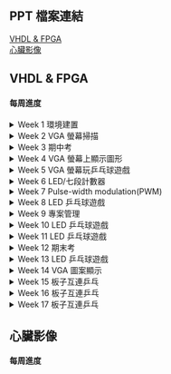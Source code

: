 ## PPT 檔案連結
[VHDL & FPGA](https://docs.google.com/presentation/d/1_oMd8nB5ge3vATgKx2VlhOD2gKH16Xzx/edit?usp=sharing&ouid=114732633741530754400&rtpof=true&sd=true)  
[心臟影像](https://docs.google.com/presentation/d/1t9eHXb45PI_M94EGgWX3N9IUr5dVp5rb/edit?usp=sharing&ouid=114732633741530754400&rtpof=true&sd=true)  


## VHDL & FPGA
#### **每周進度**
<details>
  <summary> Week 1 環境建置 </summary>
  日期: 2020.10.27 - 2020.10.30  
  
  專案資料夾: [00 pre_test](https://github.com/Sapphire1002/VHDL/tree/main/00%20pre_test "專案連結")  
  進度:  
  建置 Vivado 環境  
  查詢 VHDL 語法及資料  
  
</details>

<details>
  <summary> Week 2 VGA 螢幕掃描 </summary>
  日期: 2020.10.30 - 2020.11.06  
  
  專案資料夾: [01 video_out_screen_scan](https://github.com/Sapphire1002/VHDL/tree/main/01%20video_out_screen_scan "專案連結")  
  進度:  
  查詢 VHDL 語法及資料  
  了解螢幕掃描時間及程式設計流程  
  了解螢幕輸出RGB時的原理  
  完成螢幕掃描  
  
<details>
  <summary> 實作部分 </summary>
  
  * 了解螢幕掃描時間及程式設計流程  
  ![螢幕掃描流程圖](https://github.com/Sapphire1002/VHDL/blob/main/01%20video_out_screen_scan/%E8%9E%A2%E5%B9%95%E6%8E%83%E6%8F%8F%E6%B5%81%E7%A8%8B%E5%9C%96.PNG)  
  * 原本螢幕畫面  
  ![原本螢幕畫面](https://github.com/Sapphire1002/VHDL/blob/main/01%20video_out_screen_scan/1106_ori.jpg)  
  * 掃描後的螢幕畫面  
  ![掃描後的螢幕畫面](https://github.com/Sapphire1002/VHDL/blob/main/01%20video_out_screen_scan/1106_result.jpg)  
</details>  

<details>
  <summary> 問題討論 </summary>
  
  ![Q](https://github.com/Sapphire1002/VHDL/blob/main/01%20video_out_screen_scan/1106_q1.PNG)  
  - [x] 已解決  
        解決方式: 在 \*.xdc 檔案時脈的程式碼要加上 IOSTANDARD 並給電壓 LVCMOS33  
  - [ ] 未解決
</details> 
</details>

<details>
  <summary> Week 3 期中考 </summary>
  期中考週
</details>

<details>
  <summary> Week 4 VGA 螢幕上顯示圖形 </summary>
  日期: 2020.11.13 - 2020.11.20 
  
  專案資料夾: [02 video_out_graphics_move](https://github.com/Sapphire1002/VHDL/tree/main/02%20video_out_graphics_move "專案連結")  
  進度:  
  在 VGA 螢幕上顯示正方形、圓形、三角形  
  使螢幕上的圖形移動  
  
<details>
  <summary> 實作部分 </summary>
  
  * 顯示圖形  
  ![顯示圖形](https://github.com/Sapphire1002/VHDL/blob/main/02%20video_out_graphics_move/1120_Video_out_%E5%9C%96%E5%BD%A2.jpg)  
  [圖形移動影片](https://drive.google.com/file/d/1x19yr52etBxJ1drvSTe1m-OdFJPInAqK/view?usp=sharing)  
</details>

<details>
  <summary> 問題討論 </summary>  
  
  ![Q](https://github.com/Sapphire1002/VHDL/blob/main/02%20video_out_graphics_move/1120_video_out_que01.png)  
  - [x] 已解決  
        解決方式: 重新建立一個專案    
  - [ ] 未解決  
  * 三角形在一開始的地方會有問題  
  - [x] 已解決  
        解決方式: 利用數學的線性規劃來判斷點位於直線方程式哪邊      
  - [ ] 未解決   
  * 兩個 process() 傳值的方法  
  - [x] 已解決  
        解決方式:  
            1\. 宣告一個 signal, 類型為 std_logic_vector  
            2\. 在第二個 process 寫一個區域變數(variable)來接收傳入的值  
            3\. 在第二個 process 賦值給 第一步驟宣告的 signal  
            4\. 在第一個 process 接收值, 若要轉成十進制則使用(conv_integer(variable, bits))  
            `conv_integer() 需要有 ieee.std_logic_arith.all 檔案`  
  - [ ] 未解決  
</details>  
</details>

<details>
  <summary> Week 5 VGA 螢幕玩乒乓球遊戲 </summary>
  日期: 2020.11.20 - 2020.11.27  
  
  專案資料夾: [03 video_out_pingpong_vga](https://github.com/Sapphire1002/VHDL/tree/main/03%20video_out_pingpong_vga "專案連結")  
  進度:  
  使用 VGA 螢幕顯示且玩乒乓球遊戲  
  依據打擊的位置球往不同的方向飛   
  
<details>
  <summary> 實作部分 </summary>
  
  [乒乓球實作影片1](https://drive.google.com/file/d/1cx5e87o8t2VbzjyqEA-TgOCNKX9wB-Pk/view?usp=sharing)    
  [乒乓球實作影片2](https://drive.google.com/file/d/1H7-WLFPHP_LOq9tE38c5P5waZKvh8pJ7/view?usp=sharing)  
</details>

<details>
  <summary> 問題討論 </summary> 
  
  * 兩邊的檔板若超出邊界會直接消失並從另一端出現 
  - [ ] 已解決        
  - [x] 未解決  
</details>
</details>

<details>
  <summary> Week 6 LED/七段計數器 </summary>
  日期: 2020.11.27 - 2020.12.04  
  
  專案資料夾: [04 counter](https://github.com/Sapphire1002/VHDL/tree/main/04%20counter "專案連結")  
  進度:  
  計數器 0 ~ 9， 9 ~ 0  
  讓兩個計數器可自由設定上下限  
  計數的結果顯示在 LED 及 七段顯示器上  
  
<details>
  <summary> 實作部分 </summary>
  
  * 上數波形模擬    
  ![上數波形模擬](https://github.com/Sapphire1002/VHDL/blob/main/04%20counter/%E4%B8%8A%E6%95%B8%E8%A8%88%E6%95%B8%E5%99%A8(0_9%E6%B3%A2%E5%BD%A2).PNG)  
  * 下數波形模擬  
  ![下數波形模擬](https://github.com/Sapphire1002/VHDL/blob/main/04%20counter/%E4%B8%8B%E6%95%B8%E8%A8%88%E6%95%B8%E5%99%A8(9_0%20%E6%B3%A2%E5%BD%A2).PNG)  
  * 自定義計數器波形模擬  
  ![自定義計數器波形](https://github.com/Sapphire1002/VHDL/blob/main/04%20counter/%E8%87%AA%E5%AE%9A%E7%BE%A9%E8%A8%88%E6%95%B8%E5%99%A8(%E6%B3%A2%E5%BD%A2).PNG)  

  [LED 上數影片](https://drive.google.com/file/d/1h8_54hwukTBwddUCOMGQsIpPvyr5TOIP/view?usp=sharing)  
  [LED 下數影片](https://drive.google.com/file/d/1HvNs_3RmeN6pVpBwUH8IC6rxIaLaB1HN/view?usp=sharing)  
  影片說明:  
  影片中的 LED 最左邊為 8，最右邊為 1。 數字 9 則顯示 8 和 1，也就是會同時亮最左邊和最右邊
</details>

<details>
  <summary> 問題討論 </summary> 
  
  * 七段顯示器尚未研究怎麼使用
  - [x] 已解決  
        解決方式: FPGA 板子上的七段顯示器無法使用, 使用外接七段顯示器來處理        
  - [ ] 未解決 
</details>
</details>
  
<details> 
  <summary> Week 7 Pulse-width modulation(PWM) </summary>
  日期: 2020.12.04 - 2020.12.11   
  
  專案資料夾: [05 PWM](https://github.com/Sapphire1002/VHDL/tree/main/05%20PWM "專案連結")   
  進度:  
  設計 PWM  
  使用指撥開關設定邊界，並且用有限狀態機來控制兩個計數器的計數。 
  在第一個計數器數的時候 PWM 值為 1，另一個計數器數時值為 0 。  
  最後將結果接上七段顯示器呈現。 
  
<details>
  <summary> 實作部分 </summary>
  
  * PWM 設計流程圖  
  ![PWM 設計流程圖](https://github.com/Sapphire1002/VHDL/blob/main/05%20PWM/PWM_Design_pic.jpg)  
  流程圖說明  
  方框: FPGA 電路  
  箭頭: 輸出訊號  
  菱形: 實際電路  

  * 接上共陽極七段顯示器及 LED 來觀測結果  
  [PWM 接上實際電路觀測結果](https://drive.google.com/file/d/10p-wDH7d7CSU7vLBOSTrHcUxHDYnIQqi/view?usp=sharing)  
  影片說明:  
  LED 代表 PWM 的輸出，紅燈代表上數，黃燈代表下數。
  另外使用 FPGA 板子上的指撥開關來控制邊界。  
  `影片一開始設定 0110，最後設定 0010 `
</details> 
</details>
  
<details>
  <summary> Week 8 LED 乒乓球遊戲 </summary>
  日期: 2020.12.11 - 2020.12.18  
  
  專案資料夾: [06 pingpong_led](https://github.com/Sapphire1002/VHDL/tree/main/06%20pingpong_led "專案連結")  
  進度:  
  設計 LED 乒乓球遊戲    
  使用 LED 當成球在移位，以及兩個按鈕當成 PL1 & PL2，只要達到  
  一邊任意端點就必須在 1個 CLK 內按下該側按鈕。  
  若提早按或者太晚按都算失分，得分時發球權不變，反之換發。  
  最後比分結果由七段顯示器顯示。 
  
<details>
  <summary> 實作部分 </summary>
  
  * 設計 LED 乒乓球遊戲流程圖  
  ![LED 乒乓球遊戲流程圖](https://github.com/Sapphire1002/VHDL/blob/main/06%20pingpong_led/pingpong_programming_pic.jpg)  
  * LED 乒乓球遊戲 VHDL 狀態圖    
  ![LED 乒乓球遊戲狀態圖](https://github.com/Sapphire1002/VHDL/blob/main/06%20pingpong_led/pingpong_led_pic.jpg)   
  狀態圖說明:    
  000: PL1 發球前的狀態  
  001: PL2 發球前的狀態  
  010: LED 右移  
  011: LED 左移  
  100: PL1 接到球  
  101: PL2 接到球  
  110: PL1 當前分數  
  111: PL2 當前分數  
  btn1, btn2: 代表 PL1, PL2  `電路為正邏輯`  
  pos: 球的當前位置  

  * 接上實際電路觀測結果  
  [實際電路觀測結果](https://drive.google.com/file/d/17KoJ02tQW8P4xKnkNdryfAqvog-4ffQe/view?usp=sharing)   
  影片說明:  
  左邊的按鈕為 PL1， 右邊的按鈕為 PL2，左邊的七段為 PL1 分數，右邊的七段為 PL2 分數。
</details>

<details>
  <summary> 問題討論 </summary>  
  
  * 目前 LED 的部分不會移動，但是計分判斷和按鈕控制流程是正常功能  
  - [ ] 已解決        
  - [x] 未解決   
</details>
</details> 

<details>
  <summary> Week 9 專案管理 </summary>
  日期: 2020.12.18 - 2020.12.25  
  
  處理 GitHub 專案管理  
  [操作連結](https://drive.google.com/file/d/1kbkaADANnAS-PVTFHqxI0UQdvAd30b4R/view?usp=sharing "PPT連結")  
  
</details>

<details>
  <summary> Week 10 LED 乒乓球遊戲 </summary>
  日期: 2020.12.25 - 2021.01.01  
  
  專案資料夾: [06 pingpong_led](https://github.com/Sapphire1002/VHDL/tree/main/06%20pingpong_led "專案連結")  
  進度:  
  修正 LED 不會移動的問題  
  重新設計流程圖和狀態圖  
  完成 LED 乒乓球遊戲  
  
<details>
  <summary> 實作部分 </summary>
  
  * 設計 LED 乒乓球遊戲流程圖  
  ![LED 乒乓球遊戲流程圖](https://github.com/Sapphire1002/VHDL/blob/main/06%20pingpong_led/pingpong_programming_pic_v2.jpg)  
  * LED 乒乓球遊戲 Mealy 狀態圖 & FPGA 電路圖      
  ![LED 乒乓球遊戲狀態圖](https://github.com/Sapphire1002/VHDL/blob/main/06%20pingpong_led/pingpong_led_pic_v2.jpg)       
  電路&參數說明:  
  btn1: 玩家1  
  btn2: 玩家2  
  MealyFSM: 米利型有限狀態機  
  PL1_score: 玩家1 分數  
  PL2_score: 玩家2 分數  
  cnt: LED 移動的當前位置  
  freq_div: 除頻  
  serve: 控制發球權  
  狀態說明:  
  s0: 玩家發球前  
  s1: LED右移&PL2是否接到球  
  s2: LED左移&PL1是否接到球  

  * LED 乒乓球遊戲實際遊玩影片   
  [實際遊玩影片](https://drive.google.com/file/d/1XFI0Tmmhyu-u4TRTxHXLS94yamRKo8X2/view?usp=sharing)   
  影片說明:  
  左邊的按鈕為 PL1，右邊的按鈕為 PL2，上面的七段為 PL1 分數，下面的七段為 PL2 分數。
</details>  

<details>
  <summary> 問題討論 </summary>   
  
  * 之前問題  
  * 目前 LED 的部分不會移動，但是計分判斷和按鈕控制流程是正常功能  
  - [x] 已解決  
        解決方式: 重新設計狀態圖和流程圖來處理本項問題  
  - [ ] 未解決   
  * Vivado 會無法偵測到 FPGA 板子的問題  
  - [x] 已解決  
        解決方式: 到對應版本的vivado資料夾目錄下找到 install_digilent.exe 並執行  
        `例如: D:\Vivado\2019.2\data\xicom\cable_drivers\nt64\digilent\install_digilent.exe`
  - [ ] 未解決 
</details>
</details>

<details>
  <summary> Week 11 LED 乒乓球遊戲 </summary>
  日期: 2021.01.01 - 2021.01.08  
  
  專案資料夾: [06 pingpong_led](https://github.com/Sapphire1002/VHDL/tree/main/06%20pingpong_led "專案連結")  
  進度:  
  了解 LFSR  
  LED 乒乓球可以有速度的變化  
  
<details>
  <summary> 實作部分 </summary>
  
  * LFSR 原理  
  線性反饋移位暫存器(Linear Feedback Shift Register)  
  給予一個初始值，接著取 n 個位元做 XOR 並將產生的值做為輸入到 MSB 或 LSB，讓暫存器產生移位的效果。  
  作法:  
  ![LFSR 電路圖](https://github.com/Sapphire1002/VHDL/blob/main/06%20pingpong_led/lfsr_pingpong_use.jpg)  
  說明:  
  採取 X2 XOR X1 輸入到第一級的 D型正反器。  
  
  * LFSR 實作和測試  
  測試圖:  
  ![LFSR 模擬](https://github.com/Sapphire1002/VHDL/blob/main/06%20pingpong_led/LFSR_test_result.PNG)  
  說明:  
  程式裡有用一個 temp 來儲存 X2 XOR X1 的值，然而初始值設定為 001、temp 為 0。  
  因此下一次的輸出會受到上一個的temp影響。  
  例如:  
  (X2X1X0, temp): (001, 0) -> (010, 0) -> (100, 1) -> (001, 1) -> (011, 0) -> (110, 1) -> (101, 0)...
  
  * LED 乒乓球遊戲實際遊玩影片   
  [實際遊玩影片](https://drive.google.com/file/d/13V1_zYj_vKg3D8IJxIxA7z4eNMOWi35x/view?usp=sharing)   
  影片說明:  
  有來回打的流程在 4s ~ 11s  
  
</details>  

</details>


<details>
  <summary> Week 12 期末考 </summary>
  期末考週
</details>

<details>
  <summary> Week 13 LED 乒乓球遊戲 </summary>
    日期: 2021.01.15 - 2021.01.22  
  
  專案資料夾: [06 pingpong_led](https://github.com/Sapphire1002/VHDL/tree/main/06%20pingpong_led "專案連結")  
  進度:    
  LED 乒乓球可以有速度的變化  
  
<details>
  <summary> 實作部分 </summary>
  
  * 設計構想流程  
  ![設計構想流程](https://github.com/Sapphire1002/VHDL/blob/main/06%20pingpong_led/20210119_%E4%B9%92%E4%B9%93%E7%90%83%E8%A8%AD%E8%A8%88%E6%A7%8B%E6%83%B3%E6%B5%81%E7%A8%8B.PNG)    
  
  * 設計構想圖  
  ![設計構想圖](https://github.com/Sapphire1002/VHDL/blob/main/06%20pingpong_led/20210119_%E4%B9%92%E4%B9%93%E7%90%83%E8%A8%AD%E8%A8%88%E6%A7%8B%E6%83%B3%E5%9C%96.PNG)  
  ![ctrl_ball_clk](https://github.com/Sapphire1002/VHDL/blob/main/06%20pingpong_led/20210119_ctrl_ball_clk%E5%9C%96.PNG)  
  
  說明:  
  clk: 為 FPGA 100MHz 最大速度  
  LFSR_random: 產生 3bits 亂數值，賦值給 Qt  
  freq: 將隨機數的值賦給球速的時間  
  random_value: 依時間把值給 times  
  times: 取 Qt 的最後兩個位元
  clk_div: 球速的最大值  
  ctrl_ball_clk: 依照 times 狀態給予不同的速度值  
  MealyFSM: 01.01的乒乓球進度  

  * LED 乒乓球遊戲實際遊玩影片   
  [實際遊玩影片](https://drive.google.com/file/d/1SCx2BbKd_0MiofaLddfYK3ylky8m_mH7/view?usp=sharing)   
 
  
</details> 
</details>

<details>
  <summary> Week 14 VGA 圖案顯示 </summary>
  日期: 2021.01.21 - 2021.01.27  
  
  專案資料夾: [07 video_out_display_graphics](https://github.com/Sapphire1002/VHDL/tree/main/07%20video_out_display_graphics "專案連結")  
  進度:  
  VGA 顯示 Google 圖案  
  VGA 乒乓球  

<details>
  <summary> 實作部分 </summary>
    <details>
      <summary> IP Catalog 操作 </summary>
      
  * IP Catalog    
  ` 版本: Vivado 2019.2 `  
  RAM & ROM 創建流程    
  ![步驟1](https://github.com/Sapphire1002/VHDL/blob/main/07%20video_out_display_graphics/20210125_IP%E6%AD%A5%E9%A9%9F1.PNG)  
  ![步驟2](https://github.com/Sapphire1002/VHDL/blob/main/07%20video_out_display_graphics/20210125_IP%E6%AD%A5%E9%A9%9F2.PNG)  
  ![步驟3](https://github.com/Sapphire1002/VHDL/blob/main/07%20video_out_display_graphics/20210125_IP%E6%AD%A5%E9%A9%9F2_2.PNG)  
  ![步驟4](https://github.com/Sapphire1002/VHDL/blob/main/07%20video_out_display_graphics/20210125_IP%E6%AD%A5%E9%A9%9F2_3.PNG)  
  ![步驟5](https://github.com/Sapphire1002/VHDL/blob/main/07%20video_out_display_graphics/20210125_IP%E6%AD%A5%E9%A9%9F2_4.PNG)  

  * 操作結果  
  ![結果1](https://github.com/Sapphire1002/VHDL/blob/main/07%20video_out_display_graphics/20210125_IP%E6%AD%A5%E9%A9%9F3.PNG)
  ![結果2](https://github.com/Sapphire1002/VHDL/blob/main/07%20video_out_display_graphics/20210125_IP%E6%AD%A5%E9%A9%9F3_2.PNG)
  ![結果3](https://github.com/Sapphire1002/VHDL/blob/main/07%20video_out_display_graphics/20210125_IP%E6%AD%A5%E9%A9%9F3_3.PNG)  
        
  </details>
  
   <details>  
     <summary> VGA Display </summary>
      
   * 設計流程
   ![流程圖](https://github.com/Sapphire1002/VHDL/blob/main/07%20video_out_display_graphics/20210125_VGA_display_1.PNG)  
   
   * 實作結果  
   ![Google圖片](https://github.com/Sapphire1002/VHDL/blob/main/07%20video_out_display_graphics/google_pic_128.png)  
   `size: 128 * 128 `  
   ![顯示](https://github.com/Sapphire1002/VHDL/blob/main/07%20video_out_display_graphics/20210125_VGA_display_2.PNG)
   ![程式](https://github.com/Sapphire1002/VHDL/blob/main/07%20video_out_display_graphics/20210125_VGA_display_2_2.PNG)  
   說明:  
   h_count: 水平當前掃描位置  
   v_count: 垂直當前掃描位置  
   addra: ROM 的地址  
   douta: ROM 在該地址的輸出資料  
   r, g, b: 分別為紅綠藍顏色  

  * VGA PingPong  
  * 設計流程  
  ![流程圖](https://github.com/Sapphire1002/VHDL/blob/main/07%20video_out_display_graphics/20210125_VGA_display_3.PNG)  
  
  * 電路圖  
  ![電路圖](https://github.com/Sapphire1002/VHDL/blob/main/07%20video_out_display_graphics/20210125_VGA_display_4.PNG)  
  說明:  
  紅色箭頭為 外部輸入訊號  
  藍色箭頭為 傳遞參數  
  黃色箭頭為 輸出給外部訊號  
  電路圖說明:  
  clk_divider: 除頻電路  
  clk_div: 除2  
  clk_ball: 除2^21  
  scanner: 處理螢幕掃描及顯示圖形  
  addra: 記憶體位址  
  uut: ROM: 傳遞ROM參數  
  douta: 根據輸出當前addra的資料  
  FSM: 控制遊戲演算及球的移動  
  image_left_x: 圖案左上角座標  
  image_right_y: 圖案右上角座標  
  board_ctrl: 控制板子移動  
  board_left_y: 左側板子的右上角座標  
  board_right_y: 右側板子的左上角座標  

  * 當前實作結果  
  [遊玩影片](https://drive.google.com/file/d/1taIrTT6sPIOCHrO5W4BsGg9jWH7jlPXq/view?usp=sharing)  
  說明:  
  步驟二 圖案移動的地方有狀況，沒辦法顯示完整圖案  
  
   </details>
</details>

<details>
  <summary> 問題討論 </summary>
  
  * Google 圖案移動時會失真  
  - [ ] 已解決   
  - [x] 未解決  
    問題:  
    (目前可能狀況，時序問題)  
    螢幕掃描為 50MHz => 0.02us  
    圖片大小為 128 * 128  
    圖片完全讀取完的時間 327.68us ≒ 0.33ms  

    球移動速度為 0.02us * 2^20 ≒ 20.97ms  
    此時圖片讀取次數 63.55 次  
    球移動時圖片並沒有完整讀取完  

</details>
</details>

<details>
  <summary> Week 15 板子互連乒乓 </summary>
  
  日期: 2021.02.19 - 2021.02.26  
  
  專案資料夾: [08 fpga_connection]("專案連結")  
  進度:  
  兩塊 FPGA 板子互連乒乓  
  
  <details>
  <summary> 實作部分 </summary>
  
  * 設計流程  
  ![流程圖](https://github.com/Sapphire1002/VHDL/blob/main/08%20fpga_connection/20210226_%E8%A8%AD%E8%A8%88%E6%B5%81%E7%A8%8B.PNG)  
  
  * 設計架構圖  
  ![架構圖](https://github.com/Sapphire1002/VHDL/blob/main/08%20fpga_connection/20210226_fpga_connection_%E6%9E%B6%E6%A7%8B%E5%9C%96.PNG)  
  說明:  
  clk: FPGA 100MHz 時脈  
  data: 為 inout 傳輸  
  count: 計算球的位置  
  FSM: 控制球移動的狀態機  
  freq_div: 除頻  
  freq_clk: 除 2^22  
  `目前只有 LED 左移的功能`  
  
  * 當前實作結果  
  [影片連結](https://drive.google.com/file/d/1FJ7SEmzQc0w0w_e17ej9KPOKpSAv0b5X/view?usp=sharing)  
  說明:  
  根據當前的 count 值判斷要傳輸 data資料還是接收資料  
  
  </details>
  
  <details>
  <summary> 問題討論 </summary>
  
   * inout 操作  
   * 一開始使用 reset 另一塊板子的 LED 也會同時移動  
  - [x] 已解決   
        解決方式: 後來採用兩塊板子都有自己的 reset   
  - [ ] 未解決 
  
  </details>

</details>

<details>
  <summary> Week 16 板子互連乒乓 </summary>
  
  日期: 2021.02.26 - 2021.03.04  
  
  專案資料夾: [08 fpga_connection]("專案連結")  
  進度:  
  兩塊 FPGA 板子互連乒乓  

  <details>
  <summary> 實作部分 </summary>
  
  * 設計流程  
  ![流程圖](https://github.com/Sapphire1002/VHDL/blob/main/08%20fpga_connection/20210304_%E8%A8%AD%E8%A8%88%E6%B5%81%E7%A8%8B.PNG)
  
  * 設計架構圖(player_main上, player_other下)    
  ![main架構圖](https://github.com/Sapphire1002/VHDL/blob/main/08%20fpga_connection/20210304_fpga_connect_main_%E6%9E%B6%E6%A7%8B.PNG)  
  說明:  
  ctrl_start: 控制程式開始  
  freq_div: 除頻  
  FSM: 狀態機(目前只有左移)  
  ctrl_stop: 控制停止  
  bit_counter: 計算當前傳送的資料位元  
  data_rw: 控制資料讀寫(目前只有寫) 
  reset_out: 輸出 reset 狀態  
  scl_out: 輸出時序  
  sda: 為 inout 類別負責傳輸資料  
  
  ![other架構圖](https://github.com/Sapphire1002/VHDL/blob/main/08%20fpga_connection/20210304_fpga_connect_other_%E6%9E%B6%E6%A7%8B.PNG)    
  說明:  
  ctrl_start: 控制程式開始  
  freq_div: 除頻  
  FSM: 狀態機(目前只負責更新接收資料)  
  ctrl_stop: 控制停止  
  bit_counter: 計算當前傳送的資料位元  
  data_rw: 控制資料讀寫(目前只有讀)  
  reset_out: 輸出 reset 狀態  
  scl_out: 輸出時序  
  sda: 為 inout 類別負責接收資料  
  receive_reg: 儲存 8bits 的位置  
  
  * 當前實作結果  
  [影片連結](https://drive.google.com/file/d/14m7mvG4YvzyZUhQctgQD8ZyMFNBLdaRd/view?usp=sharing)  
  說明: 
  不確定 8 bits 在接收時的狀態  

  </details>
  
  <details>
  <summary> 問題討論 </summary>
  
   * inout 操作  
   * 8bits資料 在傳送端和接收端沒辦法同步    
  - [x] 已解決   
        解決方式: 後來採用 1 bit 資料傳輸並使用 enable 來控制當前讀寫狀態    
  - [ ] 未解決 
  </details>

</details>

<details>
  <summary> Week 17 板子互連乒乓 </summary>
  
  日期: 2021.03.05 - 2021.03.11  
  
  專案資料夾: [08 fpga_connection]("專案連結")  
  進度:  
  兩塊 FPGA 板子互連乒乓  
  
  <details>
  <summary> 實作部分 </summary>
  
  * 設計流程  
  ![流程圖](https://github.com/Sapphire1002/VHDL/blob/main/08%20fpga_connection/20210311_%E8%A8%AD%E8%A8%88%E6%B5%81%E7%A8%8B.PNG)  
  
  * 設計架構圖  
  ![架構圖](https://github.com/Sapphire1002/VHDL/blob/main/08%20fpga_connection/20210311_%E8%A8%AD%E8%A8%88%E6%9E%B6%E6%A7%8B%E5%9C%96.PNG)  
  說明:  
  freq_div: 除頻  
  freq_clk: 除 2^23 訊號  
  in_out_data: 控制當前要輸出或接收資料  
  data:  為 inout 輸出輸入  
  count: 計算當前球的位置  
  serve: 控制發球  
  ena: 控制當前讀寫  
  
  * 當前實作結果  
  [影片連結](https://drive.google.com/file/d/164o2yVWDuCR0Ng5jTcPbP7ncfTkR8vN6/view?usp=sharing)  
  說明:  
  左邊的板子發球過去可以到對面  
  
  </details>
  
  <details>
  <summary> 問題討論 </summary>
  
   * inout 時序  
   * 傳送和接收訊號時會延遲 1 個 clk  
  - [ ] 已解決      
  - [x] 未解決  
  
  </details>

</details>

## 心臟影像
#### **每周進度**
